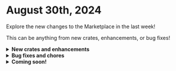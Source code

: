 # August 30th, 2024

Explore the new changes to the Marketplace in the last week!

This can be anything from new crates, enhancements, or bug fixes!

<details>

<summary><strong>New crates and enhancements</strong></summary>

* Report & Action Disabled M365 Users with Licence
  * Report on users that are disabled, but still have active licences and create a ticket in the PSA with the ability to remove them, or ignore that user in future reports.

</details>

<details>

<summary><strong>Bug fixes and chores</strong></summary>

* Report & Action Disabled M365 Users with Licence
  * Fixed failures due to missing parenthesis in Jinja
* Fixed Immybot Powershell execution on the shared Run PowerShell workflow
* Restart Offline Agents via Control/Automate
  * Updated workflow to handle changes to Restart Automate Agent API response
* Rewst: User Offboarding v2
  * Fixed "final\_ticket\_update\_subworkflow" Jinja eval error from the "internal\_note" field. It was missing one % at the end of a line of code.
  * "choose\_your\_time" Dropdown Field in "\[Rewst] User Offboarding" form is now properly populating
  * Passed "CTX.forward\_mail\_and\_store" variable to subworkflow to prevent undefined errors.
  * Updated "Begin - Shared Mailbox Permissions" action that was always returning false due to improper Jinja condition
  * Added support for truthy/falsy values
  * Handled PowerShell errors&#x20;
* Report Offline Servers to Teams
  * Fixed `list_computers` action that was failing due to changed CW Control response
* Consolidate and Manage Duplicate Configurations
  * When you entered a client in the client field the workflow would still run for the parent and only the parent's configurations get consolidated. Added functionality to get the correct company ID
* Configure Organizational Variables
  * Added truthy/falsy support that was causing failures
* Rewst: User Onboarding
  * Handling when user has no PSA
* Added error handling for ticket creation failures on shared ticket workflows when no ticket is found
* ITG Documentation Crates
  * Fixed a retry error on EXO - Execute Cmdlet Retry Loop

</details>

<details>

<summary><strong>Coming soon!</strong></summary>

* New Crate - Sonicwall Firmware Update
  * Initiate a firmware update via NSM
  * Support one or more firewall firmware upgrades at once
  * Support scheduling of firmware updates and restart times
* New Crate - M365 - Email Compromise Response
* New Crate - Workstation Offboarding

</details>

